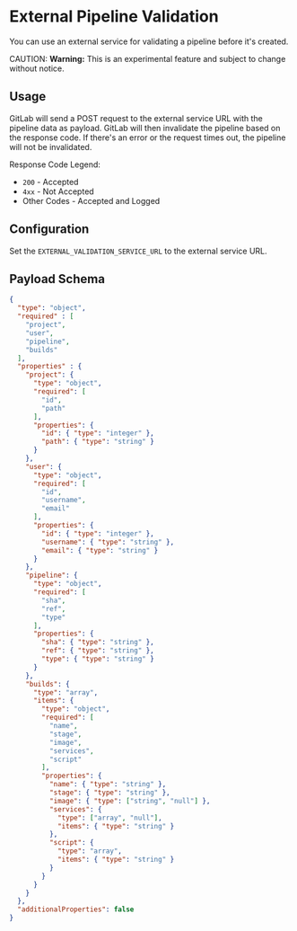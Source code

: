 # External Pipeline Validation

You can use an external service for validating a pipeline before it's created.

CAUTION: **Warning:**
This is an experimental feature and subject to change without notice.

## Usage

GitLab will send a POST request to the external service URL with the pipeline
data as payload. GitLab will then invalidate the pipeline based on the response
code. If there's an error or the request times out, the pipeline will not be
invalidated.

Response Code Legend:

- `200` - Accepted
- `4xx` - Not Accepted
- Other Codes - Accepted and Logged

## Configuration

Set the `EXTERNAL_VALIDATION_SERVICE_URL` to the external service URL.

## Payload Schema

```json
{
  "type": "object",
  "required" : [
    "project",
    "user",
    "pipeline",
    "builds"
  ],
  "properties" : {
    "project": {
      "type": "object",
      "required": [
        "id",
        "path"
      ],
      "properties": {
        "id": { "type": "integer" },
        "path": { "type": "string" }
      }
    },
    "user": {
      "type": "object",
      "required": [
        "id",
        "username",
        "email"
      ],
      "properties": {
        "id": { "type": "integer" },
        "username": { "type": "string" },
        "email": { "type": "string" }
      }
    },
    "pipeline": {
      "type": "object",
      "required": [
        "sha",
        "ref",
        "type"
      ],
      "properties": {
        "sha": { "type": "string" },
        "ref": { "type": "string" },
        "type": { "type": "string" }
      }
    },
    "builds": {
      "type": "array",
      "items": {
        "type": "object",
        "required": [
          "name",
          "stage",
          "image",
          "services",
          "script"
        ],
        "properties": {
          "name": { "type": "string" },
          "stage": { "type": "string" },
          "image": { "type": ["string", "null"] },
          "services": {
            "type": ["array", "null"],
            "items": { "type": "string" }
          },
          "script": {
            "type": "array",
            "items": { "type": "string" }
          }
        }
      }
    }
  },
  "additionalProperties": false
}
```
